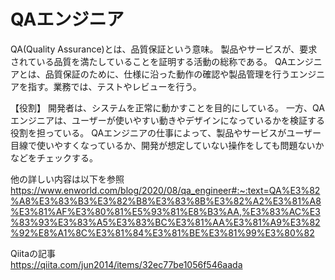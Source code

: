 # QAエンジニア
QA(Quality Assurance)とは、品質保証という意味。
製品やサービスが、要求されている品質を満たしていることを証明する活動の総称である。
QAエンジニアとは、品質保証のために、仕様に沿った動作の確認や製品管理を行うエンジニアを指す。業務では、テストやレビューを行う。

【役割】
開発者は、システムを正常に動かすことを目的にしている。
一方、QAエンジニアは、ユーザーが使いやすい動きやデザインになっているかを検証する役割を担っている。
QAエンジニアの仕事によって、製品やサービスがユーザー目線で使いやすくなっているか、開発が想定していない操作をしても問題ないかなどをチェックする。


他の詳しい内容は以下を参照  
https://www.enworld.com/blog/2020/08/qa_engineer#:~:text=QA%E3%82%A8%E3%83%B3%E3%82%B8%E3%83%8B%E3%82%A2%E3%81%A8%E3%81%AF%E3%80%81%E5%93%81%E8%B3%AA,%E3%83%AC%E3%83%93%E3%83%A5%E3%83%BC%E3%81%AA%E3%81%A9%E3%82%92%E8%A1%8C%E3%81%84%E3%81%BE%E3%81%99%E3%80%82  

Qiitaの記事  
https://qiita.com/jun2014/items/32ec77be1056f546aada
